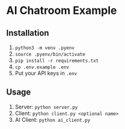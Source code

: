 # AI Chatroom Example

## Installation

1. `python3 -m venv .pyenv`
2. `source .pyenv/bin/activate`
3. `pip install -r requirements.txt`
4. `cp .env.example .env`
5. Put your API keys in `.env`

## Usage

1. Server: `python server.py`
2. Client: `python client.py <optional name>`
3. AI Client: `python ai_client.py`
